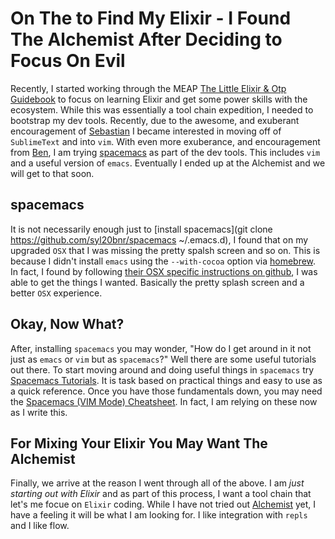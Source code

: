 # On The to Find My Elixir - I Found The Alchemist After Deciding to Focus On Evil
Recently, I started working through the MEAP [The Little Elixir & Otp Guidebook](https://www.manning.com/books/the-little-elixir-and-otp-guidebook) to focus on learning Elixir and get some power skills with the ecosystem.  While this was essentially a tool chain expedition, I needed to bootstrap my dev tools.  Recently, due to the awesome, and exuberant encouragement of [Sebastian](https://github.com/sbastn) I became interested in moving off of `SublimeText` and into `vim`.  With even more exuberance, and encouragement from [Ben](https://www.linkedin.com/in/ben-zenittini-19457563), I am trying [spacemacs](http://spacemacs.org/) as part of the dev tools.  This includes `vim` and a useful version of `emacs`.  Eventually I ended up at the Alchemist and we will get to that soon.

## spacemacs
It is not necessarily enough just to [install spacemacs](git clone https://github.com/syl20bnr/spacemacs ~/.emacs.d), I found that on my upgraded `OSX` that I was missing the pretty spalsh screen and so on.  This is because I didn't install `emacs` using the `--with-cocoa` option via [homebrew](http://brew.sh/).  In fact, I found by following [their OSX specific instructions on github](https://github.com/syl20bnr/spacemacs#os-x), I was able to get the things I wanted.  Basically the pretty splash screen and a better `OSX` experience.

## Okay, Now What?
After, installing `spacemacs` you may wonder, "How do I get around in it not just as `emacs` or `vim` but as `spacemacs`?"  Well there are some useful tutorials out there.  To start moving around and doing useful things in `spacemacs` try [Spacemacs Tutorials](https://simpletutorials.com/c/3022/Spacemacs+Tutorials).  It is task based on practical things and easy to use as a quick reference. Once you have those fundamentals down, you may need the [Spacemacs (VIM Mode) Cheatsheet](https://simpletutorials.com/uploads/30f0ea60-1348-11e6-b660-f23c91df6128/spacemacs_cheatsheet.pdf).  In fact, I am relying on these now as I write this. 

## For Mixing Your Elixir You May Want The Alchemist
Finally, we arrive at the reason I went through all of the above.  I am _just starting out with Elixir_ and as part of this process, I want a tool chain that let's me focue on `Elixir` coding.  While I have not tried out [Alchemist](http://www.zohaib.me/spacemacs-and-alchemist-to-make-elixir-of-immortality/) yet, I have a feeling it will be what I am looking for.  I like integration with `repls` and I like flow.

